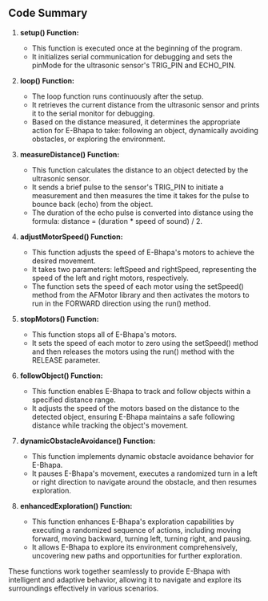 
## Code Summary

1. **setup() Function:**
   - This function is executed once at the beginning of the program.
   - It initializes serial communication for debugging and sets the pinMode for the ultrasonic sensor's TRIG_PIN and ECHO_PIN.

2. **loop() Function:**
   - The loop function runs continuously after the setup.
   - It retrieves the current distance from the ultrasonic sensor and prints it to the serial monitor for debugging.
   - Based on the distance measured, it determines the appropriate action for E-Bhapa to take: following an object, dynamically avoiding obstacles, or exploring the environment.

3. **measureDistance() Function:**
   - This function calculates the distance to an object detected by the ultrasonic sensor.
   - It sends a brief pulse to the sensor's TRIG_PIN to initiate a measurement and then measures the time it takes for the pulse to bounce back (echo) from the object.
   - The duration of the echo pulse is converted into distance using the formula: distance = (duration * speed of sound) / 2.

4. **adjustMotorSpeed() Function:**
   - This function adjusts the speed of E-Bhapa's motors to achieve the desired movement.
   - It takes two parameters: leftSpeed and rightSpeed, representing the speed of the left and right motors, respectively.
   - The function sets the speed of each motor using the setSpeed() method from the AFMotor library and then activates the motors to run in the FORWARD direction using the run() method.

5. **stopMotors() Function:**
   - This function stops all of E-Bhapa's motors.
   - It sets the speed of each motor to zero using the setSpeed() method and then releases the motors using the run() method with the RELEASE parameter.

6. **followObject() Function:**
   - This function enables E-Bhapa to track and follow objects within a specified distance range.
   - It adjusts the speed of the motors based on the distance to the detected object, ensuring E-Bhapa maintains a safe following distance while tracking the object's movement.

7. **dynamicObstacleAvoidance() Function:**
   - This function implements dynamic obstacle avoidance behavior for E-Bhapa.
   - It pauses E-Bhapa's movement, executes a randomized turn in a left or right direction to navigate around the obstacle, and then resumes exploration.

8. **enhancedExploration() Function:**
   - This function enhances E-Bhapa's exploration capabilities by executing a randomized sequence of actions, including moving forward, moving backward, turning left, turning right, and pausing.
   - It allows E-Bhapa to explore its environment comprehensively, uncovering new paths and opportunities for further exploration.

These functions work together seamlessly to provide E-Bhapa with intelligent and adaptive behavior, allowing it to navigate and explore its surroundings effectively in various scenarios.

